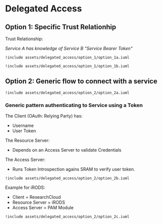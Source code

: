 # Delegated Access

## Option 1: Specific Trust Relationhip

Trust Relationship:

_Service A has knowledge of Service B "Service Bearer Token"_

```plantuml
!include assets/delegated_access/option_1/option_1a.iuml
```

```plantuml
!include assets/delegated_access/option_1/option_1b.iuml
```

## Option 2: Generic flow to connect with a service

```plantuml
!include assets/delegated_access/option_2/option_2a.iuml
```

### Generic pattern authenticating to Service using a Token

The Client (OAuth: Relying Party) has:

* Username
* User Token

The Resource Server:

* Depends on an Access Server to validate Credentials

The Access Server:

* Runs Token Introspection agains SRAM to verify user token.

```plantuml
!include assets/delegated_access/option_2/option_2b.iuml
```

Example for iRODS:

* Client = ResearchCloud
* Resource Server = iRODS
* Access Server = PAM Module

```plantuml
!include assets/delegated_access/option_2/option_2c.iuml
```
